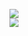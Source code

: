 [![](https://img.shields.io/badge/Made%20With-Github%20Spray-lightgrey.svg?style=for-the-badge&logo=github)](https://github.com/Annihil/github-spray#4648)  
[![](https://i.imgur.com/2DrTn0Z.gif)](https://github.com/Annihil/github-spray)